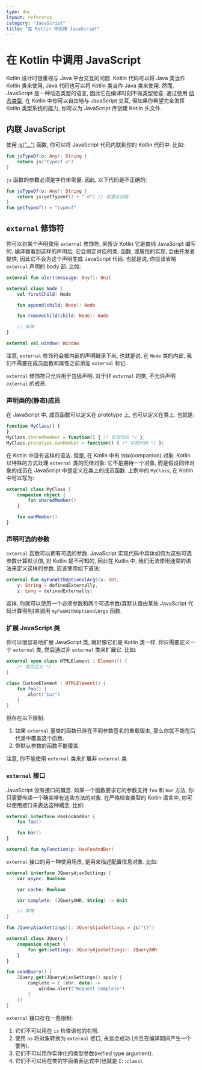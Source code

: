 ```yaml
---
type: doc
layout: reference
category: "JavaScript"
title: "在 Kotlin 中调用 JavaScript"
---
```


# 在 Kotlin 中调用 JavaScript

Kotlin 设计时很重视与 Java 平台交互的问题. Kotlin 代码可以将 Java 类当作 Kotlin 类来使用, Java 代码也可以将 Kotlin 类当作 Java 类来使用.
然而, JavaScript 是一种动态类型的语言, 因此它在编译时刻不做类型检查. 通过使用 [动态类型](dynamic-type.html), 在 Kotlin 中你可以自由地与 JavaScript 交互, 但如果你希望完全发挥 Kotlin 类型系统的能力, 你可以为 JavaScript 库创建 Kotlin 头文件.


## 内联 JavaScript

使用 [js("...")](https://kotlinlang.org/api/latest/jvm/stdlib/kotlin.js/js.html) 函数, 你可以将 JavaScript 代码内联到你的 Kotlin 代码中.
比如:

``` kotlin
fun jsTypeOf(o: Any): String {
    return js("typeof o")
}
```

`js` 函数的参数必须是字符串常量. 因此, 以下代码是不正确的:
``` kotlin
fun jsTypeOf(o: Any): String {
    return js(getTypeof() + " o") // 这里会出错
}
fun getTypeof() = "typeof"
```


## `external` 修饰符

你可以对某个声明使用 `external` 修饰符, 来告诉 Kotlin 它是由纯 JavaScript 编写的.
编译器看到这样的声明后, 它会假定对应的类, 函数, 或属性的实现, 会由开发者提供, 因此它不会为这个声明生成 JavaScript 代码.
也就是说, 你应该省略 `external` 声明的 body 部. 比如:

``` kotlin
external fun alert(message: Any?): Unit

external class Node {
    val firstChild: Node

    fun append(child: Node): Node

    fun removeChild(child: Node): Node

    // 等等
}

external val window: Window
```

注意, `external` 修饰符会被内嵌的声明继承下来, 也就是说, 在 `Node` 类的内部, 我们不需要在成员函数和属性之前添加 `external` 标记.

`external` 修饰符只允许用于包级声明. 对于非 `external` 的类, 不允许声明 `external` 的成员.


### 声明类的(静态)成员

在 JavaScript 中, 成员函数可以定义在 prototype 上, 也可以定义在类上. 也就是:

``` javascript
function MyClass() {
}
MyClass.sharedMember = function() { /* 实现代码 */ };
MyClass.prototype.ownMember = function() { /* 实现代码 */ };
```

在 Kotlin 中没有这样的语法. 但是, 在 Kotlin 中有 `同伴`(companion) 对象. Kotlin 以特殊的方式处理 `external` 类的同伴对象: 它不是期待一个对象, 而是假设同伴对象的成员在 JavaScript 中是定义在类上的成员函数. 上例中的 `MyClass`, 在 Kotlin 中可以写为:

``` kotlin
external class MyClass {
    companion object {
        fun sharedMember()
    }

    fun ownMember()
}
```


### 声明可选的参数

`external` 函数可以拥有可选的参数.
JavaScript 实现代码中具体如何为这些可选参数计算默认值, 对 Kotlin 是不可知的, 因此在 Kotlin 中, 我们无法使用通常的语法来定义这样的参数.
应该使用如下语法:

``` kotlin
external fun myFunWithOptionalArgs(x: Int,
    y: String = definedExternally,
    z: Long = definedExternally)
```

这样, 你就可以使用一个必须参数和两个可选参数(其默认值由某些 JavaScript 代码计算得到)来调用 `myFunWithOptionalArgs` 函数.


### 扩展 JavaScript 类

你可以很容易地扩展 JavaScript 类, 就好像它们是 Kotlin 类一样. 你只需要定义一个 `external` 类, 然后通过非 `external` 类来扩展它. 比如:

``` kotlin
external open class HTMLElement : Element() {
    /* 成员定义 */
}

class CustomElement : HTMLElement() {
    fun foo() {
        alert("bar")
    }
}
```

但存在以下限制:

1. 如果 `external` 基类的函数已存在不同参数签名的重载版本, 那么你就不能在后代类中覆盖这个函数.
2. 带默认参数的函数不能覆盖.

注意, 你不能使用 `external` 类来扩展非 `external` 类.


### `external` 接口

JavaScript 没有接口的概念. 如果一个函数要求它的参数支持 `foo` 和 `bar` 方法, 你只需要传递一个确实带有这些方法的对象.
在严格检查类型的 Kotlin 语言中, 你可以使用接口来表达这种概念, 比如:

``` kotlin
external interface HasFooAndBar {
    fun foo()

    fun bar()
}

external fun myFunction(p: HasFooAndBar)
```

`external` 接口的另一种使用场景, 是用来描述配置信息对象. 比如:

``` kotlin
external interface JQueryAjaxSettings {
    var async: Boolean

    var cache: Boolean

    var complete: (JQueryXHR, String) -> Unit

    // 等等
}

fun JQueryAjaxSettings(): JQueryAjaxSettings = js("{}")

external class JQuery {
    companion object {
        fun get(settings: JQueryAjaxSettings): JQueryXHR
    }
}

fun sendQuery() {
    JQuery.get(JQueryAjaxSettings().apply {
        complete = { (xhr, data) ->
            window.alert("Request complete")
        }
    })
}
```

`external` 接口存在一些限制:

1. 它们不可以用在 `is` 检查语句的右侧.
2. 使用 `as` 将对象转换为 `external` 接口, 永远会成功 (并且在编译期间产生一个警告).
3. 它们不可以用作实体化的类型参数(reified type argument).
4. 它们不可以用在类的字面值表达式中(也就是 `I::class`).
